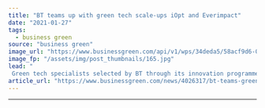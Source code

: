 ```yaml
---
title: "BT teams up with green tech scale-ups iOpt and Everimpact"
date: "2021-01-27"
tags: 
  - business green
source: "business green"
image_url: "https://www.businessgreen.com/api/v1/wps/34deda5/58acf9d6-0e66-4bdb-8ec9-d2d386a68d35/3/iOpt-platform-image-185x114.jpg"
image_fp: "/assets/img/post_thumbnails/165.jpg"
lead: "
 Green tech specialists selected by BT through its innovation programme aim to help UK councils decarbonise the operations ..."
article_url: "https://www.businessgreen.com/news/4026317/bt-teams-green-tech-scale-ups-iopt-everimpact"
---
```


---
